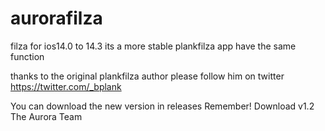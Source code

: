 # aurorafilza
filza for ios14.0 to 14.3
its a more stable plankfilza app
have the same function


thanks to the original plankfilza author
please follow him on twitter
https://twitter.com/_bplank

You can download the new version in releases 
Remember! Download v1.2
The Aurora Team
